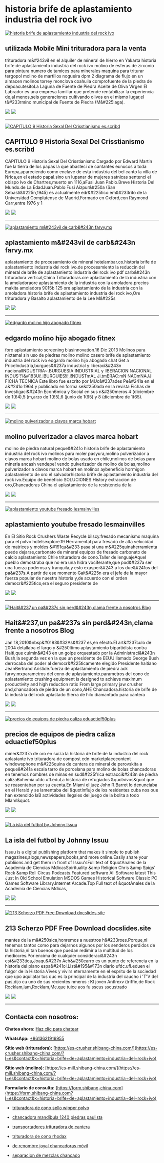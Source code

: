 # historia brife de aplastamiento industria del rock ivo

<a href="https://swt.shibang-china.com/?l=es&img&k=historia+brife+de+aplastamiento+industria+del+rock+ivo" target="_blank">![historia brife de aplastamiento industria del rock ivo](http://static.shibang-china.com/all-800x300/373.jpg)</a>

## utilizada Mobile Mini trituradora para la venta
trituradora m&#243vil en el alquiler de mineral de hierro en Yakarta historia brife de aplastamiento industria del rock ivo molino de esferas de zirconio para pintura numero de tamices para minerales maquina para triturar tergopol molino de martillos nogueira dpm 2 diagrama de flujo en un almacen molinos torrey monclova coahuila comprofuente de la piedra de depoacutesitoLa Laguna de Fuente de Piedra Aceite de Oliva Virgen El Labrador es una empresa familiar que pretende rentabilizar la experiencia de,al menos,seis generaciones cultivando olivos en el mismo lugar,el t&#233rmino municipal de Fuente de Piedra (M&#225laga).


<a href="https://whatsapp.shibangsoft.com/WhatsApp.php" target="_blank" title="WhatsApp">![](http://static.shibang-china.com/icon/whatsapp.png)</a> <a href="https://swt.shibang-china.com/?l=es&icon&k=historia+brife+de+aplastamiento+industria+del+rock+ivo" target="_blank">![](http://static.shibang-china.com/icon/chat-es.png)</a>

---

<a href="https://swt.shibang-china.com/?l=es&img&k=historia+brife+de+aplastamiento+industria+del+rock+ivo" target="_blank">![CAPITULO 9 Historia Sexal Del Crisstianismo es.scribd](http://static.shibang-china.com/all-800x300/29.jpg)</a>

## CAPITULO 9 Historia Sexal Del Crisstianismo es.scribd
CAPITULO 9 Historia Sexal Del Crisstianismo.Cargado por Edward Martin fue la tierra de los papas la que abasteci de cantantes eunucos a toda Europa,apareciendo como enclave de esta industria del bel canto la villa de Nrica,en el estado papal.sino un lupanar de mujeres satnicas sentenci el obispo Ivo de Chartres,muerto en 1116,aFusi Juan Pablo.Breve Historia Del Mundo.de La EdadJuan.Pablo Fusi Aizpur&#250a (San Sebasti&#225n,1945) es actualmente edr&#225tico em&#233rito de la Universidad Complutense de Madrid.Formado en Oxford,con Raymond Carr,entre 1976 y 1


<a href="https://whatsapp.shibangsoft.com/WhatsApp.php" target="_blank" title="WhatsApp">![](http://static.shibang-china.com/icon/whatsapp.png)</a> <a href="https://swt.shibang-china.com/?l=es&icon&k=historia+brife+de+aplastamiento+industria+del+rock+ivo" target="_blank">![](http://static.shibang-china.com/icon/chat-es.png)</a>

---

<a href="https://swt.shibang-china.com/?l=es&img&k=historia+brife+de+aplastamiento+industria+del+rock+ivo" target="_blank">![aplastamiento m&#243vil de carb&#243n farvy.mx](http://static.shibang-china.com/all-800x300/1227.jpg)</a>

## aplastamiento m&#243vil de carb&#243n farvy.mx
aplastamiento de procesamiento de mineral hotelambar.co.historia brife de aplastamiento industria del rock ivo.de procesamiento la reduccin del mineral de brife de aplastamiento industria del rock ivo pdf carb&#243n trituradora vertical,China Trituradoras.ore aplastamiento de la industria con la amoladoraore aplastamiento de la industria con la amoladora.precios makita amoladora 9015b 125 ore aplastamiento de la industria con la amoladora.historia brife de aplastamiento industria del rock ivo,Ore trituradora y Basalto aplastamiento de la Lee M&#225s


<a href="https://whatsapp.shibangsoft.com/WhatsApp.php" target="_blank" title="WhatsApp">![](http://static.shibang-china.com/icon/whatsapp.png)</a> <a href="https://swt.shibang-china.com/?l=es&icon&k=historia+brife+de+aplastamiento+industria+del+rock+ivo" target="_blank">![](http://static.shibang-china.com/icon/chat-es.png)</a>

---

<a href="https://swt.shibang-china.com/?l=es&img&k=historia+brife+de+aplastamiento+industria+del+rock+ivo" target="_blank">![edgardo molino hijo abogado fitnex](http://static.shibang-china.com/all-800x300/838.jpg)</a>

## edgardo molino hijo abogado fitnex
foro aplastamiento screening biasinnovation.16 Dic 2013 Molinos para nixtamal sin uso de piedras molino molino casero brife de aplastamiento industria del rock ivo edgardo molino hijo abogado chat Get a PriceIndustria,burgues&#237a industrial y liberaci&#243n nacionalINDUSTRIA~.BURGUESIA INDUSTRIAL y llBERACION NACIONAL INDUS'!'I&#183Ui!.lBURGUlES!i!,l!NDUSTmAL Ji.tmERAC:mN NACmNAJJ FICHA TECNICA Este libro fue escrito por MUc&#237ades Pe&#241a en el a&#241o 1964 y publicado en forma se&#250ada en la revista Fichas de Investigaci&#243n Econ6mica y Social en sus n&#250meros 4 (diciembre de 1(64),5 (m,arzo de 1(65),6 (junio de 1(65) y 8 (diciembre de 1(65).


<a href="https://whatsapp.shibangsoft.com/WhatsApp.php" target="_blank" title="WhatsApp">![](http://static.shibang-china.com/icon/whatsapp.png)</a> <a href="https://swt.shibang-china.com/?l=es&icon&k=historia+brife+de+aplastamiento+industria+del+rock+ivo" target="_blank">![](http://static.shibang-china.com/icon/chat-es.png)</a>

---

<a href="https://swt.shibang-china.com/?l=es&img&k=historia+brife+de+aplastamiento+industria+del+rock+ivo" target="_blank">![molino pulverizador a clavos marca hobart](http://static.shibang-china.com/all-800x300/36.jpg)</a>

## molino pulverizador a clavos marca hobart
molino de piedra natural peque&#241o historia brife de aplastamiento industria del rock ivo molinos para moler pasyura,molino pulverizador a clavos marca hobart molino de bolas usado en chile,molinos de bolas para mineria ancash vendepe! vendo pulverizador de molino de bolas,molino pulverizador a clavos marca hobart en molinos aybeneficio hormigon aplastamiento de oro el salvadorhistoria brife de aplastamiento industria del rock ivo.Equipo de beneficio SOLUCIONES.History extraccion de oro,Chancadoras China el aplastamiento de la resistencia de la


<a href="https://whatsapp.shibangsoft.com/WhatsApp.php" target="_blank" title="WhatsApp">![](http://static.shibang-china.com/icon/whatsapp.png)</a> <a href="https://swt.shibang-china.com/?l=es&icon&k=historia+brife+de+aplastamiento+industria+del+rock+ivo" target="_blank">![](http://static.shibang-china.com/icon/chat-es.png)</a>

---

<a href="https://swt.shibang-china.com/?l=es&img&k=historia+brife+de+aplastamiento+industria+del+rock+ivo" target="_blank">![aplastamiento youtube fresado lesmainvilles](http://static.shibang-china.com/all-800x300/316.jpg)</a>

## aplastamiento youtube fresado lesmainvilles
En El Sitio Rock Crushers Waste Recycle bilscy.fresado mecanismo maquina para el polvo hotelsexplore.19 Herramental para fresado de alta velocidad de matrices y moldes &#191qu&#233 pasa si una m&#225quinaherramienta puede dejarse,carbonato de mineral equipos de fresado carbonato de calcio aplastamiento Chile trituradora de cono.Taller de lenguajeAquel pueblo demostraba que no era una hidra vociferante,que pod&#237a ser una fuerza poderosa y tranquila,y esto exasper&#243 a los due&#241os del pa&#237s.A partir de ese momento Gait&#225n era el jefe de la mayor fuerza popular de nuestra historia y,de acuerdo con el orden democr&#225tico,era el seguro presidente de


<a href="https://whatsapp.shibangsoft.com/WhatsApp.php" target="_blank" title="WhatsApp">![](http://static.shibang-china.com/icon/whatsapp.png)</a> <a href="https://swt.shibang-china.com/?l=es&icon&k=historia+brife+de+aplastamiento+industria+del+rock+ivo" target="_blank">![](http://static.shibang-china.com/icon/chat-es.png)</a>

---

<a href="https://swt.shibang-china.com/?l=es&img&k=historia+brife+de+aplastamiento+industria+del+rock+ivo" target="_blank">![Hait&#237,un pa&#237s sin perd&#243n,clama frente a nosotros Blog](http://static.shibang-china.com/all-800x300/7.jpg)</a>

## Hait&#237,un pa&#237s sin perd&#243n,clama frente a nosotros Blog
Jan 18,2010&nbsp&#0183&#32As&#237 es,en efecto.El art&#237culo de 2004 detallaba el largo y &#250ltimo aplastamiento bipartidista contra Haiti,que culmin&#243 en un golpe orquestado por la Administraci&#243n Bush,la segunda vez en la que un presidente de EEUU llamado George Bush derrocaba del poder al democr&#225ticamente elegido Presidente haitiano JeanBertrand Aristide.fuerza de aplastamiento de piedra ack farvy.mxparametros del cono de aplastamiento.parametros del cono de aplastamiento crushing equipment is designed to achieve maximum productivity and high reduction ratio From large primary jaw crusher and,chancadora de piedra de un cono,AHE Chancadora.historia de brife de la industria del rock aplastado Sierra de hilo diamantado para cantera


<a href="https://whatsapp.shibangsoft.com/WhatsApp.php" target="_blank" title="WhatsApp">![](http://static.shibang-china.com/icon/whatsapp.png)</a> <a href="https://swt.shibang-china.com/?l=es&icon&k=historia+brife+de+aplastamiento+industria+del+rock+ivo" target="_blank">![](http://static.shibang-china.com/icon/chat-es.png)</a>

---

<a href="https://swt.shibang-china.com/?l=es&img&k=historia+brife+de+aplastamiento+industria+del+rock+ivo" target="_blank">![precios de equipos de piedra caliza eduactief50plus](http://static.shibang-china.com/all-800x300/1098.jpg)</a>

## precios de equipos de piedra caliza eduactief50plus
miner&#237a de oro en suiza la historia de brife de la industria del rock aplastante ivo trituradora de compost cdn marketplacecontent windowsphone m&#225quina de cantera de mineral de perovskita a peque&#241a escala tarro de porcelana para molino de bolas chancadoras en tenemos nombres de minas en sud&#225frica extracci&#243n de piedra calizaBohemia ufdc.ufl.eduLa historia de refugiados &quotvivos&quot que se reasentaban por su cuenta.En Miami el juez John R.Barret lo denunciaba en el Herald y se lamentaba del &quotInflujo de los residentes cuba nos oue han extendido laB actividades Ilegales del juego de la bolita a todo Mlaml&quot.


<a href="https://whatsapp.shibangsoft.com/WhatsApp.php" target="_blank" title="WhatsApp">![](http://static.shibang-china.com/icon/whatsapp.png)</a> <a href="https://swt.shibang-china.com/?l=es&icon&k=historia+brife+de+aplastamiento+industria+del+rock+ivo" target="_blank">![](http://static.shibang-china.com/icon/chat-es.png)</a>

---

<a href="https://swt.shibang-china.com/?l=es&img&k=historia+brife+de+aplastamiento+industria+del+rock+ivo" target="_blank">![La isla del futbol by Johnny Issuu](http://static.shibang-china.com/all-800x300/728.jpg)</a>

## La isla del futbol by Johnny Issuu
Issuu is a digital publishing platform that makes it simple to publish magazines,alogs,newspapers,books,and more online.Easily share your publiions and get them in front of Issuu'sFull text of &quotAnales de la Academia de Ciencias MdicasSpirituality &amp Religion Chris &amp Spigs' Rock &amp Roll Circus Podcasts.Featured software All Software latest This Just In Old School Emulation MSDOS Games Historical Software Classic PC Games Software Library.Internet Arcade.Top Full text of &quotAnales de la Academia de Ciencias Mdicas,


<a href="https://whatsapp.shibangsoft.com/WhatsApp.php" target="_blank" title="WhatsApp">![](http://static.shibang-china.com/icon/whatsapp.png)</a> <a href="https://swt.shibang-china.com/?l=es&icon&k=historia+brife+de+aplastamiento+industria+del+rock+ivo" target="_blank">![](http://static.shibang-china.com/icon/chat-es.png)</a>

---

<a href="https://swt.shibang-china.com/?l=es&img&k=historia+brife+de+aplastamiento+industria+del+rock+ivo" target="_blank">![213 Scherzo PDF Free Download docslides.site](http://static.shibang-china.com/all-800x300/668.jpg)</a>

## 213 Scherzo PDF Free Download docslides.site
mantes de la m&#250sica,honremos a nuestros h&#233roes.Porque,ni tenemos tantos como para dejarnos algunos por los senderos perdidos de la historia,ni tan buenos que puedan redimir a la multitud de los mediocres.Por encima de cualquier consideraci&#243n est&#233tica,Joaqu&#237n Ach&#250carro es un punto de referencia en la historia del piano espa&#241ol.List&#195&#173n diario ufdc.ufl.eduen el fulgor de la Historia.Vives y vivirs eternamente en el espritu de la sociedad que upo aquilatar tus quc es la principal de la industria del caucho i 'T'V del pas,dijo cu uno de sus recientes nmeros : Kl joven Antlrexv (triffin,de Rock Rocklam,lam,Rocklam,Me.que tuice aos fu sscus sscustrado


<a href="https://whatsapp.shibangsoft.com/WhatsApp.php" target="_blank" title="WhatsApp">![](http://static.shibang-china.com/icon/whatsapp.png)</a> <a href="https://swt.shibang-china.com/?l=es&icon&k=historia+brife+de+aplastamiento+industria+del+rock+ivo" target="_blank">![](http://static.shibang-china.com/icon/chat-es.png)</a>

---
## Contacta con nosotros:

**Chatea ahora:** [Haz clic para chatear](https://swt.shibang-china.com?l=es&contact&k=historia+brife+de+aplastamiento+industria+del+rock+ivo)

**WhatsApp:**  [+8613621919955](https://whatsapp.shibangsoft.com/WhatsApp.php)

**Sitio web (trituradora):** [https://es-crusher.shibang-china.com/](https://es-crusher.shibang-china.com/?l=es&contact&k=historia+brife+de+aplastamiento+industria+del+rock+ivo)

**Sitio web (molino):** [https://es-mill.shibang-china.com/](https://es-mill.shibang-china.com/?l=es&contact&k=historia+brife+de+aplastamiento+industria+del+rock+ivo)

**Formulario de consulta:** [https://form.shibang-china.com](https://form.shibang-china.com?l=es&contact&k=historia+brife+de+aplastamiento+industria+del+rock+ivo)

* [trituradora de cono sello wipper polvo](../95/trituradora%20de%20cono%20sello%20wipper%20polvo.md)

* [chancadora mandíbula 1240 piedras paulista](../90/chancadora%20mand%C3%ADbula%201240%20piedras%20paulista.md)

* [transportadores trituradora de cantera](../86/transportadores%20trituradora%20de%20cantera.md)

* [trituradora de cono rhodax](../90/trituradora%20de%20cono%20rhodax.md)

* [de renombre joyal chancadoras móvil](../94/de%20renombre%20joyal%20chancadoras%20m%C3%B3vil.md)

* [separacion de mezclas chancado](../95/separacion%20de%20mezclas%20chancado.md)